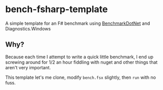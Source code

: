# bench-fsharp-template
A simple template for an F# benchmark using [BenchmarkDotNet](https://github.com/PerfDotNet/BenchmarkDotNet) and Diagnostics.Windows

## Why?

Because each time I attempt to write a quick little benchmark, I end up screwing around for 1/2 an hour fiddling with nuget and other things that aren't very important.

This template let's me clone, modify `bench.fsx` slightly, then `run` with no fuss.
